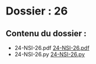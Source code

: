 # Dossier : 26
 
 ## Contenu du dossier : 
- 24-NSI-26.pdf [24-NSI-26.pdf](./24-NSI-26.pdf)
- 24-NSI-26.py [24-NSI-26.py](./24-NSI-26.py)
